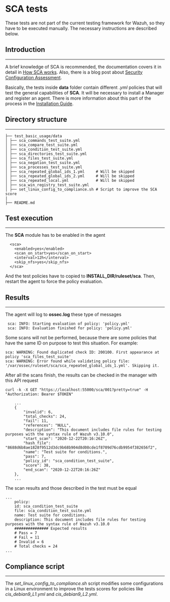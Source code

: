 # SCA tests


These tests are not part of the current testing framework for Wazuh, so they have to be executed manually. The necessary instructions are described below.

## Introduction
---------------

A brief knowledge of SCA is recommended, the documentation covers it in detail in [How SCA works](https://documentation.wazuh.com/4.2/user-manual/capabilities/sec-config-assessment/how_it_works.html). Also, there is a blog post about [Security Configuration Assessment](https://wazuh.com/blog/security-configuration-assessment/).

Basically, the tests inside **data** folder contain different _.yml_ policies that will test the general capabilities of **SCA**. It will be necessary to install a Manager and register an agent. There is more information about this part of the process in the [Installation Guide](https://documentation.wazuh.com/4.0/installation-guide/index.html).

## Directory structure
----------------------

    ├── test_basic_usage/data
    │ ├── sca_commands_test_suite.yml
    │ ├── sca_compare_test_suite.yml
    │ ├── sca_condition_test_suite.yml
    │ ├── sca_directories_test_suite.yml
    │ ├── sca_files_test_suite.yml
    │ ├── sca_negation_test_suite.yml
    │ ├── sca_processes_test_suite.yml
    │ ├── sca_repeated_global_ids_1.yml     # Will be skipped
    │ ├── sca_repeated_global_ids_2.yml     # Will be skipped
    │ ├── sca_repeated_local.yml            # Will be skipped
    │ ├── sca_win_registry_test_suite.yml
    │ ├── set_linux_config_to_compliance.sh # Script to improve the SCA score
    |
    ├── README.md

## Test execution
-----------------

The **SCA** module has to be enabled in the agent

```
  <sca>
    <enabled>yes</enabled>
    <scan_on_start>yes</scan_on_start>
    <interval>12h</interval>
    <skip_nfs>yes</skip_nfs>
  </sca>
```

And the test policies have to copied to __INSTALL_DIR/ruleset/sca__.
Then, restart the agent to force the policy evaluation.

## Results
----------

The agent will log to __ossec.log__ these type of messages

```
 sca: INFO: Starting evaluation of policy: 'policy.yml'
 sca: INFO: Evaluation finished for policy: 'policy.yml'
```

Some scans will not be performed, because there are some policies that have the same ID on purpose to test this situation. For example:

```
sca: WARNING: Found duplicated check ID: 200100. First appearance at policy 'sca_files_test_suite'
sca: WARNING: Error found while validating policy file: '/var/ossec/ruleset/sca/sca_repeated_global_ids_1.yml'. Skipping it.
```

After all the scans finish, the results can be checked in the manager with this API request

```
curl -k -X GET "https://localhost:55000/sca/001?pretty=true" -H "Authorization: Bearer $TOKEN"
```
```
    ...
    {
        "invalid": 6,
        "total_checks": 24,
        "fail": 11,
        "references": "NULL",
        "description": "This document includes file rules for testing purposes with the syntax rule of Wazuh v3.10.0",
        "start_scan": "2020-12-22T20:16:26Z",
        "hash_file": "8688d6b8ae1828f9512d3dc9b68b904d8d08cde1f8709d76cdb9954f382656f2",
        "name": "Test suite for conditions.",
        "pass": 7,
        "policy_id": "sca_condition_test_suite",
        "score": 38,
        "end_scan": "2020-12-22T20:16:26Z"
    },
    ...
```

The scan results and those described in the test must be equal

```
...
    policy:
    id: sca_condition_test_suite
    file: sca_condition_test_suite.yml
    name: Test suite for conditions.
    description: This document includes file rules for testing purposes with the syntax rule of Wazuh v3.10.0
    ############### Expected results
    # Pass = 7
    # Fail = 11
    # Invalid = 6
    # Total checks = 24
...
```

## Compliance script
--------------------

The _set_linux_config_to_compliance.sh_ script modifies some configurations in a Linux environment to improve the tests scores for policies like _cis_debian9_L1.yml_ and _cis_debian9_L2.yml_.
